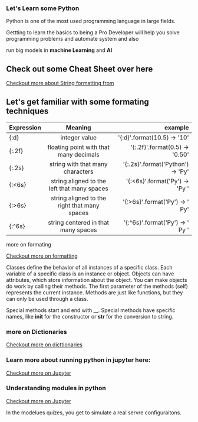 ### Let's Learn some Python

Python is one of the most used programming language in large fields.

Gettting to learn the basics to being a Pro Developer will help you solve programming problems and automate system and also 

run big models in **machine Learning** and **AI**

## Check out some Cheat Sheet over here

[Checkout more about String formatting from](https://docs.python.org/3/library/stdtypes.html#string-methods)

## Let's get familiar with some formating techniques


| Expression    |    Meaning    |         example              |
| ------------- |:-------------:| ---------------------------: | 	
| {:d}          | integer value                                | '{:d}'.format(10.5) → '10'
| {:.2f}        | floating point with that many decimals       | '{:.2f}'.format(0.5) → '0.50'
| {:.2s}        | string with that many characters             | '{:.2s}'.format('Python') → 'Py'
| {:<6s}        | string aligned to the left that many spaces  | '{:<6s}'.format('Py') → 'Py    '
| {:>6s}        | string aligned to the right that many spaces | '{:>6s}'.format('Py') → '    Py'
| {:^6s}        | string centered in that many spaces          | '{:^6s}'.format('Py') → '  Py '

more on formating 

[Checkout more on formatting ](https://docs.python.org/3/library/string.html#format-specification-mini-language)

Classes define the behavior of all instances of a specific class.
Each variable of a specific class is an instance or object.
Objects can have attributes, which store information about the object.
You can make objects do work by calling their methods.
The first parameter of the methods (self) represents the current instance.
Methods are just like functions, but they can only be used through a class.


Special methods start and end with __.
Special methods have specific names, like __init__ for the constructor or __str__ for the conversion to string.

### more on Dictionaries 

[Checkout more on dicttionaries ](https://docs.python.org/3/library/stdtypes.html#mapping-types-dict)


### Learn more about running python in jupyter here:

[Checkout more on Jupyter ](https://www.datacamp.com/community/tutorials/tutorial-jupyter-notebook )


### Understanding modules in python

[Checkout more on Jupyter](https://pypi.org/)

In the modelues quizes, you get to simulate a real servre configuraitons. 






